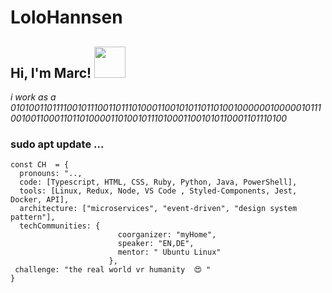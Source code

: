 # LoloHannsen
<h2> Hi, I'm Marc! <img src="https://media.giphy.com/media/1C8bHHJturSx2/giphy.gif" width="50"></h2>

<p><em> i work as a  01010011011110010111001101110100011001010110110100100000010000010111001001100011011010000110100101110100011001010110001101110100

</em></p>



###  sudo apt update ...  

```
const CH  = {
  pronouns: "..,
  code: [Typescript, HTML, CSS, Ruby, Python, Java, PowerShell],
  tools: [Linux, Redux, Node, VS Code , Styled-Components, Jest, Docker, API],
  architecture: ["microservices", "event-driven", "design system pattern"],
  techCommunities: {
                        coorganizer: "myHome",
                        speaker: "EN,DE",
                        mentor: " Ubuntu Linux"
                      },
 challenge: "the real world vr humanity  😍 "
}
```
